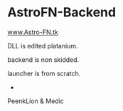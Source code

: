 # AstroFN-Backend
www.Astro-FN.tk

DLL is edited platanium.

backend is non skidded.

launcher is from scratch.

-

PeenkLion & Medic
